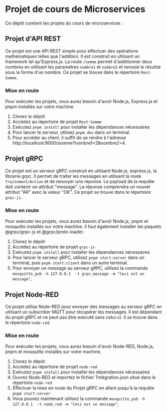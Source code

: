 # Projet de cours de Microservices

Ce dépôt contient les projets du cours de microservices :

## Projet d'API REST

Ce projet est une API REST simple pour effectuer des opérations mathématiques telles que l'addition. Il est construit en utilisant un framework tel qu'Express.js. La route `/somme` permet d'additionner deux nombres en utilisant les paramètres `nombre1` et `nombre2` et renvoie le résultat sous la forme d'un nombre. Ce projet se trouve dans le répertoire `Rest-Somme`.

### Mise en route

Pour exécuter les projets, vous aurez besoin d'avoir Node.js, Express.js et pnpm installés sur votre machine.

1. Clonez le dépôt
2. Accédez au répertoire de projet `Rest-Somme`
3. Exécutez `pnpm install` pour installer les dépendances nécessaires
4. Pour lancer le serveur, utilisez `pnpm dev` dans un terminal.
5. Pour accéder au client, il suffit de se rendre à l'adresse http://localhost:9000/somme?nombre1=2&nombre2=4.

## Projet gRPC

Ce projet est un serveur gRPC construit en utilisant Node.js, express.js, la librairie grpc. Il permet de traiter les messages en utilisant la route `Traitement/Action` et de renvoyer une réponse. Le payload de la requête doit contenir un attribut "message". La réponse comprendra un nouvel attribut "AR" avec la valeur "OK". Ce projet se trouve dans le répertoire `grpc-js`.

### Mise en route

Pour exécuter les projets, vous aurez besoin d'avoir Node.js, pnpm et mosquitto installés sur votre machine. Il faut également installer les paquets @grpc/grpc-js et @grpc/proto-loader.

1. Clonez le dépôt
2. Accédez au répertoire de projet `grpc-js`
3. Exécutez `pnpm install` pour installer les dépendances nécessaires
4. Pour lancer le serveur gRPC, utilisez `pnpm start:server` dans un terminal, puis `pnpm start:client` dans un autre terminal.
5. Pour envoyer un message au serveur gRPC, utilisez la commande `mosquitto_pub -h 127.0.0.1  -t grpc_message -m "Ceci est un message"`,

## Projet Node-RED

Ce projet utilise Node-RED pour envoyer des messages au serveur gRPC en utilisant un subscriber MQTT pour récupérer les messages. Il est dépendant du projet gRPC et ne peut pas être exécuté sans celui-ci. Il se trouve dans le répertoire `node-red`.

### Mise en route

Pour exécuter les projets, vous aurez besoin d'avoir Node-RED, Node.js, pnpm et mosquitto installés sur votre machine. 

1. Clonez le dépôt
2. Accédez au répertoire de projet `node-red`
3. Exécutez `pnpm install` pour installer les dépendances nécessaires
4. Ouvrez Node-RED et importez le fichier Tntégration.json situé dans le répertoire `node-red`
5. Éffectuer la mise en route du Projet gRPC en allant jusqu'à la requête `pnpm start:server`
6. Vous pouvez maintenant utilisez la commande `mosquitto_pub -h 127.0.0.1  -t node_red -m "Ceci est un message"`,